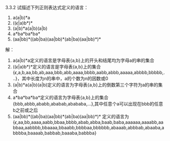 3.3.2 试描述下列正则表达式定义的语言：
1) a(a|b)*a 
2) (($\epsilon$|a)b*)*
3) (a|b)*a(a|b)(a|b)
4) a\*ba\*ba\*ba*
5) (aa|bb)*((ab|ba)(aa|bb)\*(ab|ba)(aa|bb)\*)\*

解：
1) a(a|b)*a定义的语言是字母表{a,b}上的开头和结尾均为字母a的串的集合
2) (($\epsilon$|a)b*)*定义的语言是字母表{a,b}上的集合{$\epsilon$,a,b,aa,bb,ab,aaa,bbb,abb,aaaa,bbbb,aabb,abbb,aaaaa,abbbb,bbbbb,...}，其中长度为n的串中，a的个数为n的因数或0
3) (a|b)*a(a|b)(a|b)定义的语言为字母表{a,b}上的倒数第三个字符为a的串的集合
4) a\*ba\*ba\*ba*定义的语言为字母表{a,b}上的集合{bbb,abbb,ababb,ababab,abababa,...},其中任意个a可以出现在bbb的任意b之前或之后
5) (aa|bb)*((ab|ba)(aa|bb)\*(ab|ba)(aa|bb)\*)\*
定义的语言为{$\epsilon$,aa,bb,aaaa,aabb,bbaa,bbbb,abab,abba,baab,baba,aaaaaa,aaaabb,aabbaa,aabbbb,bbaaaa,bbaabb,bbbbaa,bbbbbb,abaaab,abbbab,abaaba,abbbba,baaaab,babbab,baaaba,babbba}